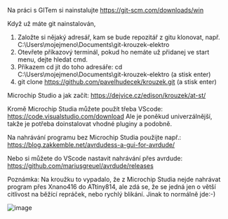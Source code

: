 Na práci s GITem si nainstalujte
    https://git-scm.com/downloads/win

Když už máte git nainstalován,
1. Založte si nějaký adresář, kam se bude repozitář z gitu klonovat, např. C:\Users\mojejmeno\Documents\git-krouzek-elektro
2. Otevřete příkazový terminál, pokud ho nemáte už přidanej ve start menu, dejte hledat cmd.
3. Příkazem cd jít do toho adresáře:
   cd C:\Users\mojejmeno\Documents\git-krouzek-elektro (a stisk enter)
4. git clone https://github.com/pavelhudecek/krouzek.git (a stisk enter)


Microchip Studio a jak začít:
https://dejvice.cz/edison/krouzek/at-st/

Kromě Microchip Studia můžete použít třeba VScode:
https://code.visualstudio.com/download
Ale je poněkud univerzálnější, takže je potřeba doinstalovat vhodné pluginy a podobně.

Na nahrávání programu bez Microchip Studia použijte např.:
https://blog.zakkemble.net/avrdudess-a-gui-for-avrdude/

Nebo si můžete do VScode nastavit nahrávání přes avrdude:
    https://github.com/mariusgreuel/avrdude/releases 

Poznámka: Na kroužku to vypadalo, že z Microchip Studia nejde nahrávat program přes Xnano416 do ATtiny814, ale zdá se, že se jedná jen o větší citlivost na běžící repráček, nebo rychlý blikání. Jinak to normálně jde:-)

![image](https://github.com/user-attachments/assets/edf297ba-581b-477e-a602-b02e62ccad4a)
